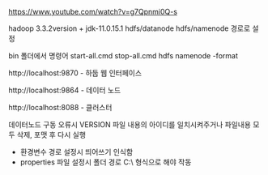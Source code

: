 https://www.youtube.com/watch?v=g7Qpnmi0Q-s

hadoop 3.3.2version + jdk-11.0.15.1
hdfs/datanode
hdfs/namenode 경로로 설정

bin 폴더에서 명령어
start-all.cmd
stop-all.cmd
hdfs namenode -format

http://localhost:9870 - 하둡 웹 인터페이스

http://localhost:9864 - 데이터 노드 

http://localhost:8088 - 클러스터

데이터노드 구동 오류시 
VERSION 파일 내용의 아이디를 일치시켜주거나 파일내용 모두 삭제, 포맷 후 다시 실행 

- 환경변수 경로 설정시 띄어쓰기 인식함 
- properties 파일 설정시 폴더 경로 C:\ 형식으로 해야 작동  
